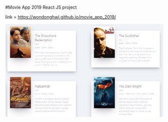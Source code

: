 #Movie App 2019
React JS project


link = https://wondonghwi.github.io/movie_app_2019/

<img src="capture.PNG">

